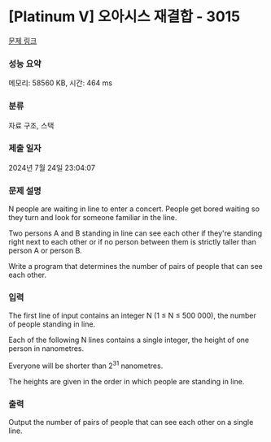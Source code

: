 # [Platinum V] 오아시스 재결합 - 3015 

[문제 링크](https://www.acmicpc.net/problem/3015) 

### 성능 요약

메모리: 58560 KB, 시간: 464 ms

### 분류

자료 구조, 스택

### 제출 일자

2024년 7월 24일 23:04:07

### 문제 설명

<p>N people are waiting in line to enter a concert. People get bored waiting so they turn and look for someone familiar in the line. </p>

<p>Two persons A and B standing in line can see each other if they're standing right next to each other or if no person between them is strictly taller than person A or person B. </p>

<p>Write a program that determines the number of pairs of people that can see each other. </p>

### 입력 

 <p>The first line of input contains an integer N (1 ≤ N ≤ 500 000), the number of people standing in line. </p>

<p>Each of the following N lines contains a single integer, the height of one person in nanometres. </p>

<p>Everyone will be shorter than 2<sup>31</sup> nanometres. </p>

<p>The heights are given in the order in which people are standing in line.</p>

### 출력 

 <p>Output the number of pairs of people that can see each other on a single line. </p>

<p> </p>

